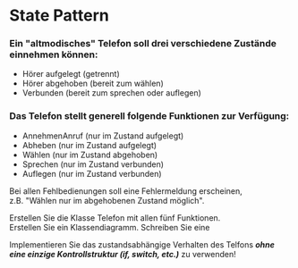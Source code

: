 ﻿# State Pattern

### Ein "altmodisches" Telefon soll drei verschiedene Zustände einnehmen können:
- Hörer aufgelegt (getrennt)
- Hörer abgehoben (bereit zum wählen)
- Verbunden (bereit zum sprechen oder auflegen)

### Das Telefon stellt generell folgende Funktionen zur Verfügung:
- AnnehmenAnruf (nur im Zustand aufgelegt)
- Abheben (nur im Zustand aufgelegt)
- Wählen (nur im Zustand abgehoben)
- Sprechen (nur im Zustand verbunden)
- Auflegen (nur im Zustand verbunden)

Bei allen Fehlbedienungen soll eine Fehlermeldung erscheinen, <br>
z.B. "Wählen nur im abgehobenen Zustand möglich".

Erstellen Sie die Klasse Telefon mit allen fünf Funktionen.<br>
Erstellen Sie ein Klassendiagramm.
Schreiben Sie eine 

Implementieren Sie das zustandsabhängige Verhalten des Telfons ***ohne eine einzige Kontrollstruktur (if, switch, etc.)*** zu verwenden!




